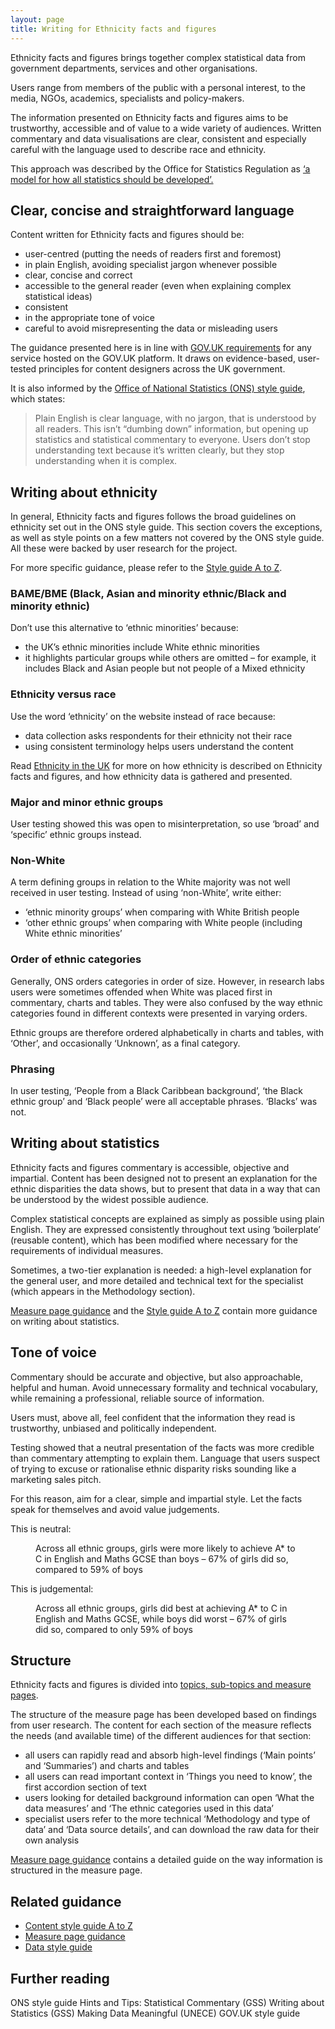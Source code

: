 ```yaml
---
layout: page
title: Writing for Ethnicity facts and figures
---
```


Ethnicity facts and figures brings together complex statistical data from government departments, services and other organisations.

Users range from members of the public with a personal interest, to the media, NGOs, academics, specialists and policy-makers.

The information presented on Ethnicity facts and figures aims to be trustworthy, accessible and of value to a wide variety of audiences. Written commentary and data visualisations are clear, consistent and especially careful with the language used to describe race and ethnicity.

This approach was described by the Office for Statistics Regulation as [‘a model for how all statistics should be developed’.](https://www.statisticsauthority.gov.uk/ethnicity-facts-and-figures/)

## Clear, concise and straightforward language

Content written for Ethnicity facts and figures should be:

* user-centred (putting the needs of readers first and foremost)
* in plain English, avoiding specialist jargon whenever possible
* clear, concise and correct
* accessible to the general reader (even when explaining complex statistical ideas)
* consistent
* in the appropriate tone of voice
* careful to avoid misrepresenting the data or misleading users

The guidance presented here is in line with [GOV.UK requirements](https://www.gov.uk/guidance/content-design/writing-for-gov-uk) for any service hosted on the GOV.UK platform. It draws on evidence-based, user-tested principles for content designers across the UK government.

It is also informed by the [Office of National Statistics (ONS) style guide](https://style.ons.gov.uk/), which states:

> Plain English is clear language, with no jargon, that is understood by all readers. This isn’t “dumbing down” information, but opening up statistics and statistical commentary to everyone. Users don’t stop understanding text because it’s written clearly, but they stop understanding when it is complex.

## Writing about ethnicity

In general, Ethnicity facts and figures follows the broad guidelines on ethnicity set out in the ONS style guide. This section covers the exceptions, as well as style points on a few matters not covered by the ONS style guide. All these were backed by user research for the project.

For more specific guidance, please refer to the [Style guide A to Z](/a-z).

### BAME/BME (Black, Asian and minority ethnic/Black and minority ethnic)

Don’t use this alternative to ‘ethnic minorities’ because:

* the UK’s ethnic minorities include White ethnic minorities
* it highlights particular groups while others are omitted – for example, it includes Black and Asian people but not people of a Mixed ethnicity

### Ethnicity versus race

Use the word ‘ethnicity’ on the website instead of race because:

* data collection asks respondents for their ethnicity not their race
* using consistent terminology helps users understand the content

Read [Ethnicity in the UK](https://www.ethnicity-facts-figures.service.gov.uk/ethnicity-in-the-uk) for more on how ethnicity is described on Ethnicity facts and figures, and how ethnicity data is gathered and presented.

### Major and minor ethnic groups

User testing showed this was open to misinterpretation, so use ‘broad’ and ‘specific’ ethnic groups instead.

### Non-White

A term defining groups in relation to the White majority was not well received in user testing. Instead of using ‘non-White’, write either:

* ‘ethnic minority groups’ when comparing with White British people
* ‘other ethnic groups’ when comparing with White people (including White ethnic minorities’

### Order of ethnic categories

Generally, ONS orders categories in order of size. However, in research labs users were sometimes offended when White was placed first in commentary, charts and tables. They were also confused by the way ethnic categories found in different contexts were presented in varying orders.

Ethnic groups are therefore ordered alphabetically in charts and tables, with ‘Other’, and occasionally ‘Unknown’, as a final category.

### Phrasing

In user testing, ‘People from a Black Caribbean background’, ‘the Black ethnic group’ and ‘Black people’ were all acceptable phrases. ‘Blacks’ was not.

## Writing about statistics

Ethnicity facts and figures commentary is accessible, objective and impartial. Content has been designed not to present an explanation for the ethnic disparities the data shows, but to present that data in a way that can be understood by the widest possible audience.

Complex statistical concepts are explained as simply as possible using plain English. They are expressed consistently throughout text using ‘boilerplate’ (reusable content), which has been modified where necessary for the requirements of individual measures.

Sometimes, a two-tier explanation is needed: a high-level explanation for the general user, and more detailed and technical text for the specialist (which appears in the Methodology section).

[Measure page guidance](/) and the [Style guide A to Z](/a-z) contain more guidance on writing about statistics.

## Tone of voice
Commentary should be accurate and objective, but also approachable, helpful and human.
Avoid unnecessary formality and technical vocabulary, while remaining a professional, reliable source of information.

Users must, above all, feel confident that the information they read is trustworthy, unbiased and politically independent.

Testing showed that a neutral presentation of the facts was more credible than commentary attempting to explain them. Language that users suspect of trying to excuse or rationalise ethnic disparity risks sounding like a marketing sales pitch.

For this reason, aim for a clear, simple and impartial style. Let the facts speak for themselves and avoid value judgements.

This is neutral:


<figure class="example good">
  <p>Across all ethnic groups, girls were more likely to achieve A* to C in English and Maths GCSE than boys – 67% of girls did so, compared to 59% of boys</p>
</figure>

This is judgemental:


<figure class="example bad">
  <p>Across all ethnic groups, girls did best at achieving A* to C in English and Maths GCSE, while boys did worst – 67% of girls did so, compared to only 59% of boys</p>
</figure>

## Structure

Ethnicity facts and figures is divided into [topics, sub-topics and measure pages](https://www.ethnicity-facts-figures.service.gov.uk/background).

The structure of the measure page  has been developed based on findings from user research. The content for each section of the measure reflects the needs (and available time) of the different audiences for that section:

* all users can rapidly read and absorb high-level findings (‘Main points’ and ‘Summaries’) and charts and tables
* all users can read important context in ‘Things you need to know’, the first accordion section of text
* users looking for detailed background information can open ‘What the data measures’ and ‘The ethnic categories used in this data’
* specialist users refer to the more technical ‘Methodology and type of data’ and ‘Data source details’, and can download the raw data for their own analysis

[Measure page guidance](/) contains a detailed guide on the way information is structured in the measure page.

## Related guidance

* [Content style guide A to Z](./a-z)
* [Measure page guidance](./measure-page)
* [Data style guide](./data-style-guide)

## Further reading

ONS style guide
Hints and Tips: Statistical Commentary (GSS)
Writing about Statistics (GSS)
Making Data Meaningful (UNECE)
GOV.UK style guide










